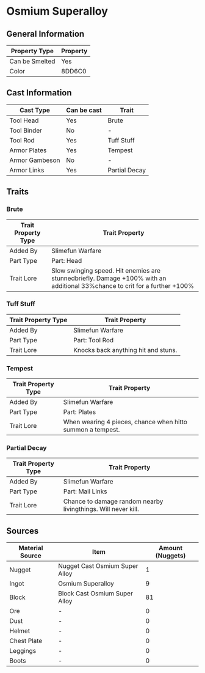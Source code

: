 # Osmium Superalloy

## General Information

| Property Type  | Property |
| -------------- | -------- |
| Can be Smelted | Yes      |
| Color          | 8DD6C0   |

## Cast Information

| Cast Type      | Can be cast | Trait         |
| -------------- | ----------- | ------------- |
| Tool Head      | Yes         | Brute         |
| Tool Binder    | No          | -             |
| Tool Rod       | Yes         | Tuff Stuff    |
| Armor Plates   | Yes         | Tempest       |
| Armor Gambeson | No          | -             |
| Armor Links    | Yes         | Partial Decay |

## Traits

### Brute

| Trait Property Type | Trait Property                                                                                                             |
| ------------------- | -------------------------------------------------------------------------------------------------------------------------- |
| Added By            | Slimefun Warfare                                                                                                           |
| Part Type           | Part: Head                                                                                                                 |
| Trait Lore          | Slow swinging speed. Hit enemies are stunnedbriefly. Damage +100% with an additional 33%chance to crit for a further +100% |

### Tuff Stuff

| Trait Property Type | Trait Property                      |
| ------------------- | ----------------------------------- |
| Added By            | Slimefun Warfare                    |
| Part Type           | Part: Tool Rod                      |
| Trait Lore          | Knocks back anything hit and stuns. |

### Tempest

| Trait Property Type | Trait Property                                             |
| ------------------- | ---------------------------------------------------------- |
| Added By            | Slimefun Warfare                                           |
| Part Type           | Part: Plates                                               |
| Trait Lore          | When wearing 4 pieces, chance when hitto summon a tempest. |

### Partial Decay

| Trait Property Type | Trait Property                                                |
| ------------------- | ------------------------------------------------------------- |
| Added By            | Slimefun Warfare                                              |
| Part Type           | Part: Mail Links                                              |
| Trait Lore          | Chance to damage random nearby livingthings. Will never kill. |

## Sources

| Material Source | Item                           | Amount (Nuggets) |
| --------------- | ------------------------------ | ---------------- |
| Nugget          | Nugget Cast Osmium Super Alloy | 1                |
| Ingot           | Osmium Superalloy              | 9                |
| Block           | Block Cast Osmium Super Alloy  | 81               |
| Ore             | -                              | 0                |
| Dust            | -                              | 0                |
| Helmet          | -                              | 0                |
| Chest Plate     | -                              | 0                |
| Leggings        | -                              | 0                |
| Boots           | -                              | 0                |
